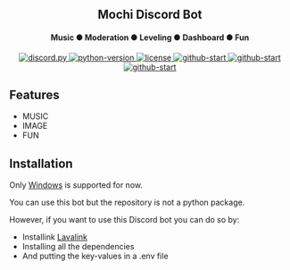<div align="center">
<h2>Mochi Discord Bot</h2>
<h4>Music ● Moderation ● Leveling ● Dashboard ● Fun</h4>
  <a href="https://github.com/Rapptz/discord.py/">
     <img src="https://img.shields.io/badge/discord-py-blue.svg" alt="discord.py">
 </a>
   <a href="https://www.python.org/">
  <img alt="python-version" src="https://img.shields.io/badge/python-3.9-blue.svg">
  </a>
  <a href="https://github.com/holy-tanuki/Mochi-DiscordBot">
    <img alt="license" src="https://img.shields.io/github/license/holy-tanuki/Mochi-DiscordBot">
  </a>
  <a href="https://github.com/holy-tanuki/Mochi-DiscordBot">
  <img alt="github-start" src="https://img.shields.io/github/issues/holy-tanuki/Mochi-DiscordBot">
  </a>
  <a href="https://github.com/holy-tanuki/Mochi-DiscordBot">
  <img alt="github-start" src="https://img.shields.io/github/forks/holy-tanuki/Mochi-DiscordBot">
  </a>
  <a href="https://github.com/holy-tanuki/Mochi-DiscordBot">
  <img alt="github-start" src="https://img.shields.io/github/stars/holy-tanuki/Mochi-DiscordBot">
  </a>
</div>

<h2>Features</h2>
<div>

 - MUSIC
 - IMAGE
 - FUN
 
</div>

<h2>Installation</h2>
<div>
<p>Only <a href="https://docs.discord.red/en/stable/install_windows.html">Windows</a> is supported for now.</p>
<p>You can use this bot but the repository is not a python package.</p>
<p>However, if you want to use this Discord bot you can do so by:</p>

 - Installink <a href="https://github.com/Frederikam/Lavalink">Lavalink</a>
 - Installing all the dependencies
 - And putting the key-values in a .env file

</div>



